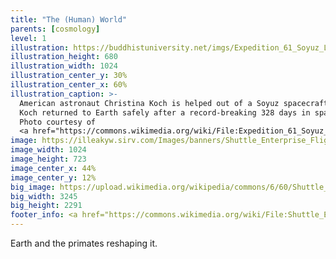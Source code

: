 ```yaml
---
title: "The (Human) World"
parents: [cosmology]
level: 1
illustration: https://buddhistuniversity.net/imgs/Expedition_61_Soyuz_Landing.jpg
illustration_height: 680
illustration_width: 1024
illustration_center_y: 30%
illustration_center_x: 60%
illustration_caption: >-
  American astronaut Christina Koch is helped out of a Soyuz spacecraft by Russian officers minutes after landing in a remote part of Kazakhstan on Feb. 6, 2020.
  Koch returned to Earth safely after a record-breaking 328 days in space, showing what humans can accomplish when they work together.
  Photo courtesy of
  <a href="https://commons.wikimedia.org/wiki/File:Expedition_61_Soyuz_Landing_(NHQ202002060007).jpg">NASA</a>.
image: https://illeakyw.sirv.com/Images/banners/Shuttle_Enterprise_Flight_to_New_York.jpg
image_width: 1024
image_height: 723
image_center_x: 44%
image_center_y: 12%
big_image: https://upload.wikimedia.org/wikipedia/commons/6/60/Shuttle_Enterprise_Flight_to_New_York_%28201204270023HQ%29.jpg
big_width: 3245
big_height: 2291
footer_info: <a href="https://commons.wikimedia.org/wiki/File:Shuttle_Enterprise_Flight_to_New_York_(201204270023HQ).jpg">NASA</a>
---
```


Earth and the primates reshaping it.
